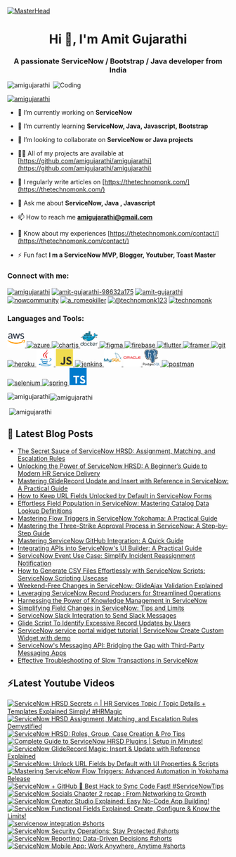 
[![MasterHead](https://i.gifer.com/origin/22/22657b8a577f858827c5d46dac32cf53.gif)](https://amigujarathi.io)

<h1 align="center">Hi 👋, I'm Amit Gujarathi</h1>
<h3 align="center">A passionate ServiceNow / Bootstrap / Java developer from India</h3>
<img align="right" alt="Coding" width="400" src="https://cdn.filestackcontent.com/efbSR18hT5uRKuo0zoMA">

<p align="left"> <img src="https://komarev.com/ghpvc/?username=amigujarathi&label=Profile%20views&color=0e75b6&style=flat" alt="amigujarathi" /> </p>

<p align="left"> <a href="https://twitter.com/amigujarathi" target="blank"><img src="https://img.shields.io/twitter/follow/amigujarathi?logo=twitter&style=for-the-badge" alt="amigujarathi" /></a> </p>

- 🔭 I’m currently working on **ServiceNow**

- 🌱 I’m currently learning **ServiceNow, Java, Javascript, Bootstrap**

- 👯 I’m looking to collaborate on **ServiceNow or Java projects**

- 👨‍💻 All of my projects are available at [https://github.com/amigujarathi/amigujarathi](https://github.com/amigujarathi/amigujarathi)

- 📝 I regularly write articles on [https://thetechnomonk.com/](https://thetechnomonk.com/)

- 💬 Ask me about **ServiceNow, Java , Javascript**

- 📫 How to reach me **amigujarathi@gmail.com**

- 📄 Know about my experiences [https://thetechnomonk.com/contact/](https://thetechnomonk.com/contact/)

- ⚡ Fun fact **I m a ServiceNow MVP, Blogger, Youtuber, Toast Master**

<h3 align="left">Connect with me:</h3>
<p align="left">
<a href="https://twitter.com/amigujarathi" target="blank"><img align="center" src="https://raw.githubusercontent.com/rahuldkjain/github-profile-readme-generator/master/src/images/icons/Social/twitter.svg" alt="amigujarathi" height="30" width="40" /></a>
<a href="https://linkedin.com/in/amit-gujarathi-98632a175" target="blank"><img align="center" src="https://raw.githubusercontent.com/rahuldkjain/github-profile-readme-generator/master/src/images/icons/Social/linked-in-alt.svg" alt="amit-gujarathi-98632a175" height="30" width="40" /></a>
<a href="https://stackoverflow.com/users/amit-gujarathi" target="blank"><img align="center" src="https://raw.githubusercontent.com/rahuldkjain/github-profile-readme-generator/master/src/images/icons/Social/stack-overflow.svg" alt="amit-gujarathi" height="30" width="40" /></a>
<a href="https://www.servicenow.com/community/user/viewprofilepage/user-id/265565" target="blank"><img align="center" src="https://raw.githubusercontent.com/rahuldkjain/github-profile-readme-generator/master/src/images/icons/Social/codesandbox.svg" alt="nowcommunity" height="30" width="40" /></a>
<a href="https://instagram.com/a_romeokiller" target="blank"><img align="center" src="https://raw.githubusercontent.com/rahuldkjain/github-profile-readme-generator/master/src/images/icons/Social/instagram.svg" alt="a_romeokiller" height="30" width="40" /></a>
<a href="https://medium.com/@technomonk123" target="blank"><img align="center" src="https://raw.githubusercontent.com/rahuldkjain/github-profile-readme-generator/master/src/images/icons/Social/medium.svg" alt="@technomonk123" height="30" width="40" /></a>
<a href="https://www.youtube.com/c/technomonk" target="blank"><img align="center" src="https://raw.githubusercontent.com/rahuldkjain/github-profile-readme-generator/master/src/images/icons/Social/youtube.svg" alt="technomonk" height="30" width="40" /></a>
</p>

<h3 align="left">Languages and Tools:</h3>
<p align="left"> <a href="https://aws.amazon.com" target="_blank" rel="noreferrer"> <img src="https://raw.githubusercontent.com/devicons/devicon/master/icons/amazonwebservices/amazonwebservices-original-wordmark.svg" alt="aws" width="40" height="40"/> </a> <a href="https://azure.microsoft.com/en-in/" target="_blank" rel="noreferrer"> <img src="https://www.vectorlogo.zone/logos/microsoft_azure/microsoft_azure-icon.svg" alt="azure" width="40" height="40"/> </a> <a href="https://www.chartjs.org" target="_blank" rel="noreferrer"> <img src="https://www.chartjs.org/media/logo-title.svg" alt="chartjs" width="40" height="40"/> </a> <a href="https://www.docker.com/" target="_blank" rel="noreferrer"> <img src="https://raw.githubusercontent.com/devicons/devicon/master/icons/docker/docker-original-wordmark.svg" alt="docker" width="40" height="40"/> </a> <a href="https://www.figma.com/" target="_blank" rel="noreferrer"> <img src="https://www.vectorlogo.zone/logos/figma/figma-icon.svg" alt="figma" width="40" height="40"/> </a> <a href="https://firebase.google.com/" target="_blank" rel="noreferrer"> <img src="https://www.vectorlogo.zone/logos/firebase/firebase-icon.svg" alt="firebase" width="40" height="40"/> </a> <a href="https://flutter.dev" target="_blank" rel="noreferrer"> <img src="https://www.vectorlogo.zone/logos/flutterio/flutterio-icon.svg" alt="flutter" width="40" height="40"/> </a> <a href="https://www.framer.com/" target="_blank" rel="noreferrer"> <img src="https://www.vectorlogo.zone/logos/framer/framer-icon.svg" alt="framer" width="40" height="40"/> </a> <a href="https://git-scm.com/" target="_blank" rel="noreferrer"> <img src="https://www.vectorlogo.zone/logos/git-scm/git-scm-icon.svg" alt="git" width="40" height="40"/> </a> <a href="https://heroku.com" target="_blank" rel="noreferrer"> <img src="https://www.vectorlogo.zone/logos/heroku/heroku-icon.svg" alt="heroku" width="40" height="40"/> </a> <a href="https://www.java.com" target="_blank" rel="noreferrer"> <img src="https://raw.githubusercontent.com/devicons/devicon/master/icons/java/java-original.svg" alt="java" width="40" height="40"/> </a> <a href="https://developer.mozilla.org/en-US/docs/Web/JavaScript" target="_blank" rel="noreferrer"> <img src="https://raw.githubusercontent.com/devicons/devicon/master/icons/javascript/javascript-original.svg" alt="javascript" width="40" height="40"/> </a> <a href="https://www.jenkins.io" target="_blank" rel="noreferrer"> <img src="https://www.vectorlogo.zone/logos/jenkins/jenkins-icon.svg" alt="jenkins" width="40" height="40"/> </a> <a href="https://www.mysql.com/" target="_blank" rel="noreferrer"> <img src="https://raw.githubusercontent.com/devicons/devicon/master/icons/mysql/mysql-original-wordmark.svg" alt="mysql" width="40" height="40"/> </a> <a href="https://www.oracle.com/" target="_blank" rel="noreferrer"> <img src="https://raw.githubusercontent.com/devicons/devicon/master/icons/oracle/oracle-original.svg" alt="oracle" width="40" height="40"/> </a> <a href="https://www.postgresql.org" target="_blank" rel="noreferrer"> <img src="https://raw.githubusercontent.com/devicons/devicon/master/icons/postgresql/postgresql-original-wordmark.svg" alt="postgresql" width="40" height="40"/> </a> <a href="https://postman.com" target="_blank" rel="noreferrer"> <img src="https://www.vectorlogo.zone/logos/getpostman/getpostman-icon.svg" alt="postman" width="40" height="40"/> </a> <a href="https://www.selenium.dev" target="_blank" rel="noreferrer"> <img src="https://raw.githubusercontent.com/detain/svg-logos/780f25886640cef088af994181646db2f6b1a3f8/svg/selenium-logo.svg" alt="selenium" width="40" height="40"/> </a> <a href="https://spring.io/" target="_blank" rel="noreferrer"> <img src="https://www.vectorlogo.zone/logos/springio/springio-icon.svg" alt="spring" width="40" height="40"/> </a> <a href="https://www.typescriptlang.org/" target="_blank" rel="noreferrer"> <img src="https://raw.githubusercontent.com/devicons/devicon/master/icons/typescript/typescript-original.svg" alt="typescript" width="40" height="40"/> </a> </p>



<p><img align="left" src="https://github-readme-stats.vercel.app/api/top-langs?username=amigujarathi&show_icons=true&locale=en&layout=compact" alt="amigujarathi" /></p>
<p><img align="center" src="https://github-readme-streak-stats.herokuapp.com/?user=amigujarathi&" alt="amigujarathi" /></p>
<p>&nbsp;<img align="center" src="https://github-readme-stats.vercel.app/api?username=amigujarathi&show_icons=true&locale=en" alt="amigujarathi" /></p>


## 📕 Latest Blog Posts
<!-- BLOG-POST-LIST:START -->
- [The Secret Sauce of ServiceNow HRSD: Assignment, Matching, and Escalation Rules](https://www.servicenow.com/community/hrsd-articles/the-secret-sauce-of-servicenow-hrsd-assignment-matching-and/ta-p/3273968)
- [Unlocking the Power of ServiceNow HRSD: A Beginner’s Guide to Modern HR Service Delivery](https://www.servicenow.com/community/hrsd-articles/unlocking-the-power-of-servicenow-hrsd-a-beginner-s-guide-to/ta-p/3266240)
- [Mastering GlideRecord Update and Insert with Reference in ServiceNow: A Practical Guide](https://www.servicenow.com/community/developer-articles/mastering-gliderecord-update-and-insert-with-reference-in/ta-p/3256118)
- [How to Keep URL Fields Unlocked by Default in ServiceNow Forms](https://www.servicenow.com/community/developer-articles/how-to-keep-url-fields-unlocked-by-default-in-servicenow-forms/ta-p/3250725)
- [Effortless Field Population in ServiceNow: Mastering Catalog Data Lookup Definitions](https://www.servicenow.com/community/service-catalog-articles/effortless-field-population-in-servicenow-mastering-catalog-data/ta-p/3246098)
- [Mastering Flow Triggers in ServiceNow Yokohama: A Practical Guide](https://www.servicenow.com/community/developer-articles/mastering-flow-triggers-in-servicenow-yokohama-a-practical-guide/ta-p/3244421)
- [Mastering the Three-Strike Approval Process in ServiceNow: A Step-by-Step Guide](https://www.servicenow.com/community/developer-articles/mastering-the-three-strike-approval-process-in-servicenow-a-step/ta-p/3242677)
- [Mastering ServiceNow GitHub Integration: A Quick Guide](https://www.servicenow.com/community/servicenow-studio-articles/mastering-servicenow-github-integration-a-quick-guide/ta-p/3232635)
- [Integrating APIs into ServiceNow&#39;s UI Builder: A Practical Guide](https://www.servicenow.com/community/next-experience-articles/integrating-apis-into-servicenow-s-ui-builder-a-practical-guide/ta-p/2974286)
- [ServiceNow Event Use Case: Simplify Incident Reassignment Notification](https://www.servicenow.com/community/servicenow-ai-platform-articles/servicenow-event-use-case-simplify-incident-reassignment/ta-p/2930690)
- [How to Generate CSV Files Effortlessly with ServiceNow Scripts: ServiceNow Scripting Usecase](https://www.servicenow.com/community/servicenow-ai-platform-articles/how-to-generate-csv-files-effortlessly-with-servicenow-scripts/ta-p/2926344)
- [Weekend-Free Changes in ServiceNow: GlideAjax Validation Explained](https://www.servicenow.com/community/itsm-articles/weekend-free-changes-in-servicenow-glideajax-validation/ta-p/2890616)
- [Leveraging ServiceNow Record Producers for Streamlined Operations](https://www.servicenow.com/community/itsm-articles/leveraging-servicenow-record-producers-for-streamlined/ta-p/2877121)
- [Harnessing the Power of Knowledge Management in ServiceNow](https://www.servicenow.com/community/itsm-articles/harnessing-the-power-of-knowledge-management-in-servicenow/ta-p/2858772)
- [Simplifying Field Changes in ServiceNow: Tips and Limits](https://www.servicenow.com/community/developer-articles/simplifying-field-changes-in-servicenow-tips-and-limits/ta-p/2855767)
- [ServiceNow Slack Integration to Send Slack Messages](https://www.servicenow.com/community/developer-articles/servicenow-slack-integration-to-send-slack-messages/ta-p/2837954)
- [Glide Script To Identify Excessive Record Updates by Users](https://www.servicenow.com/community/developer-articles/glide-script-to-identify-excessive-record-updates-by-users/ta-p/2827660)
- [ServiceNow service portal widget tutorial | ServiceNow Create Custom Widget with demo](https://www.servicenow.com/community/developer-articles/servicenow-service-portal-widget-tutorial-servicenow-create/ta-p/2373674)
- [ServiceNow&#39;s Messaging API: Bridging the Gap with Third-Party Messaging Apps](https://www.servicenow.com/community/developer-articles/servicenow-s-messaging-api-bridging-the-gap-with-third-party/ta-p/2670861)
- [Effective Troubleshooting of Slow Transactions in ServiceNow](https://www.servicenow.com/community/developer-articles/effective-troubleshooting-of-slow-transactions-in-servicenow/ta-p/2748206)
<!-- BLOG-POST-LIST:END -->


## ⚡Latest Youtube Videos

<!-- BEGIN YOUTUBE-CARDS -->
[![ServiceNow HRSD Secrets 🔥 | HR Services Topic / Topic Details + Templates Explained Simply! #HRMagic](https://ytcards.demolab.com/?id=VfRwHnmGSAk&title=ServiceNow+HRSD+Secrets+%F0%9F%94%A5+%7C+HR+Services+Topic+%2F+Topic+Details+%2B+Templates+Explained+Simply%21+%23HRMagic&lang=en&timestamp=1748961006&background_color=%230d1117&title_color=%23ffffff&stats_color=%23dedede&max_title_lines=1&width=250&border_radius=5 "ServiceNow HRSD Secrets 🔥 | HR Services Topic / Topic Details + Templates Explained Simply! #HRMagic")](https://www.youtube.com/watch?v=VfRwHnmGSAk)
[![ServiceNow HRSD Assignment, Matching, and Escalation Rules Demystified](https://ytcards.demolab.com/?id=ROpPYFa0wTE&title=ServiceNow+HRSD+Assignment%2C+Matching%2C+and+Escalation+Rules+Demystified&lang=en&timestamp=1748356206&background_color=%230d1117&title_color=%23ffffff&stats_color=%23dedede&max_title_lines=1&width=250&border_radius=5 "ServiceNow HRSD Assignment, Matching, and Escalation Rules Demystified")](https://www.youtube.com/watch?v=ROpPYFa0wTE)
[![ServiceNow HRSD: Roles, Group, Case Creation & Pro Tips](https://ytcards.demolab.com/?id=RiqMiE2U2pE&title=ServiceNow+HRSD%3A+Roles%2C+Group%2C+Case+Creation+%26+Pro+Tips&lang=en&timestamp=1747751406&background_color=%230d1117&title_color=%23ffffff&stats_color=%23dedede&max_title_lines=1&width=250&border_radius=5 "ServiceNow HRSD: Roles, Group, Case Creation & Pro Tips")](https://www.youtube.com/watch?v=RiqMiE2U2pE)
[![Complete Guide to ServiceNow HRSD Plugins | Setup in Minutes!](https://ytcards.demolab.com/?id=3TNgjB-VuAE&title=Complete+Guide+to+ServiceNow+HRSD+Plugins+%7C+Setup+in+Minutes%21&lang=en&timestamp=1747146606&background_color=%230d1117&title_color=%23ffffff&stats_color=%23dedede&max_title_lines=1&width=250&border_radius=5 "Complete Guide to ServiceNow HRSD Plugins | Setup in Minutes!")](https://www.youtube.com/watch?v=3TNgjB-VuAE)
[![ServiceNow GlideRecord Magic: Insert & Update with Reference Explained](https://ytcards.demolab.com/?id=KDv5oDsLO1c&title=ServiceNow+GlideRecord+Magic%3A+Insert+%26+Update+with+Reference+Explained&lang=en&timestamp=1746541806&background_color=%230d1117&title_color=%23ffffff&stats_color=%23dedede&max_title_lines=1&width=250&border_radius=5 "ServiceNow GlideRecord Magic: Insert & Update with Reference Explained")](https://www.youtube.com/watch?v=KDv5oDsLO1c)
[![ServiceNow: Unlock URL Fields by Default with UI Properties & Scripts](https://ytcards.demolab.com/?id=jQdM58YX27U&title=ServiceNow%3A+Unlock+URL+Fields+by+Default+with+UI+Properties+%26+Scripts&lang=en&timestamp=1745937006&background_color=%230d1117&title_color=%23ffffff&stats_color=%23dedede&max_title_lines=1&width=250&border_radius=5 "ServiceNow: Unlock URL Fields by Default with UI Properties & Scripts")](https://www.youtube.com/watch?v=jQdM58YX27U)
[![Mastering ServiceNow Flow Triggers: Advanced Automation in Yokohama Release](https://ytcards.demolab.com/?id=0VPXi3luYb4&title=Mastering+ServiceNow+Flow+Triggers%3A+Advanced+Automation+in+Yokohama+Release&lang=en&timestamp=1745332206&background_color=%230d1117&title_color=%23ffffff&stats_color=%23dedede&max_title_lines=1&width=250&border_radius=5 "Mastering ServiceNow Flow Triggers: Advanced Automation in Yokohama Release")](https://www.youtube.com/watch?v=0VPXi3luYb4)
[![ServiceNow + GitHub 🔗 Best Hack to Sync Code Fast! #ServiceNowTips](https://ytcards.demolab.com/?id=5jeqqbn5Ppk&title=ServiceNow+%2B+GitHub+%F0%9F%94%97+Best+Hack+to+Sync+Code+Fast%21+%23ServiceNowTips&lang=en&timestamp=1744122606&background_color=%230d1117&title_color=%23ffffff&stats_color=%23dedede&max_title_lines=1&width=250&border_radius=5 "ServiceNow + GitHub 🔗 Best Hack to Sync Code Fast! #ServiceNowTips")](https://www.youtube.com/watch?v=5jeqqbn5Ppk)
[![ServiceNow Socials Chapter 2 recap : From Networking to Growth](https://ytcards.demolab.com/?id=CrKiEkorTBc&title=ServiceNow+Socials+Chapter+2+recap+%3A+From+Networking+to+Growth&lang=en&timestamp=1743694299&background_color=%230d1117&title_color=%23ffffff&stats_color=%23dedede&max_title_lines=1&width=250&border_radius=5 "ServiceNow Socials Chapter 2 recap : From Networking to Growth")](https://www.youtube.com/watch?v=CrKiEkorTBc)
[![ServiceNow Creator Studio Explained: Easy No-Code App Building!](https://ytcards.demolab.com/?id=fFm2U0xttp0&title=ServiceNow+Creator+Studio+Explained%3A+Easy+No-Code+App+Building%21&lang=en&timestamp=1743517806&background_color=%230d1117&title_color=%23ffffff&stats_color=%23dedede&max_title_lines=1&width=250&border_radius=5 "ServiceNow Creator Studio Explained: Easy No-Code App Building!")](https://www.youtube.com/watch?v=fFm2U0xttp0)
[![ServiceNow Functional Fields Explained: Create, Configure & Know the Limits!](https://ytcards.demolab.com/?id=XhJLSrehskI&title=ServiceNow+Functional+Fields+Explained%3A+Create%2C+Configure+%26+Know+the+Limits%21&lang=en&timestamp=1742913027&background_color=%230d1117&title_color=%23ffffff&stats_color=%23dedede&max_title_lines=1&width=250&border_radius=5 "ServiceNow Functional Fields Explained: Create, Configure & Know the Limits!")](https://www.youtube.com/watch?v=XhJLSrehskI)
[![servicenow integration #shorts](https://ytcards.demolab.com/?id=7P8Fmes8KhE&title=servicenow+integration+%23shorts&lang=en&timestamp=1742754608&background_color=%230d1117&title_color=%23ffffff&stats_color=%23dedede&max_title_lines=1&width=250&border_radius=5 "servicenow integration #shorts")](https://www.youtube.com/watch?v=7P8Fmes8KhE)
[![ServiceNow Security Operations: Stay Protected #shorts](https://ytcards.demolab.com/?id=yzch1Co2l0g&title=ServiceNow+Security+Operations%3A+Stay+Protected+%23shorts&lang=en&timestamp=1742668253&background_color=%230d1117&title_color=%23ffffff&stats_color=%23dedede&max_title_lines=1&width=250&border_radius=5 "ServiceNow Security Operations: Stay Protected #shorts")](https://www.youtube.com/watch?v=yzch1Co2l0g)
[![ServiceNow Reporting: Data-Driven Decisions #shorts](https://ytcards.demolab.com/?id=fXO2PN6I0Yk&title=ServiceNow+Reporting%3A+Data-Driven+Decisions+%23shorts&lang=en&timestamp=1742581840&background_color=%230d1117&title_color=%23ffffff&stats_color=%23dedede&max_title_lines=1&width=250&border_radius=5 "ServiceNow Reporting: Data-Driven Decisions #shorts")](https://www.youtube.com/watch?v=fXO2PN6I0Yk)
[![ServiceNow Mobile App: Work Anywhere, Anytime #shorts](https://ytcards.demolab.com/?id=rXKjRg1X2vo&title=ServiceNow+Mobile+App%3A+Work+Anywhere%2C+Anytime+%23shorts&lang=en&timestamp=1742495448&background_color=%230d1117&title_color=%23ffffff&stats_color=%23dedede&max_title_lines=1&width=250&border_radius=5 "ServiceNow Mobile App: Work Anywhere, Anytime #shorts")](https://www.youtube.com/watch?v=rXKjRg1X2vo)
<!-- END YOUTUBE-CARDS -->

